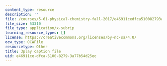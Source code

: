 ```yaml
---
content_type: resource
description: ''
file: /courses/5-61-physical-chemistry-fall-2017/e46911cedfca510082793a77b54d25ec_mPSDaN4AJl8.vtt
file_size: 53310
file_type: application/x-subrip
learning_resource_types: []
license: https://creativecommons.org/licenses/by-nc-sa/4.0/
ocw_type: OCWFile
resourcetype: Other
title: 3play caption file
uid: e46911ce-dfca-5100-8279-3a77b54d25ec
---
```


